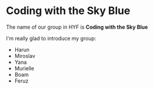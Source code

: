 # Coding with the Sky Blue

The name of our group in HYF is **Coding with the Sky Blue**

I'm really glad to introduce my group:

- Harun
- Miroslav
- Yana
- Murielle
- Boam
- Feruz
